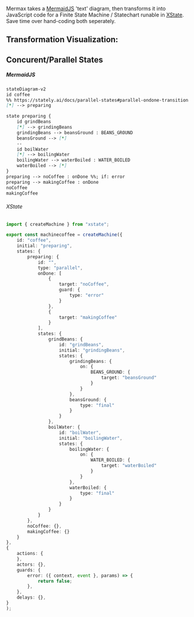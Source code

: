 
Mermax takes a [MermaidJS](https://mermaid.js.org/syntax/stateDiagram.html) 'text' diagram, then transforms it into JavaScript code for a Finite State Machine / Statechart runable in [XState](https://stately.ai/docs/xstate).  Save time over hand-coding both seperately.


## Transformation Visualization:



## Concurent/Parallel States

##### MermaidJS

```md
stateDiagram-v2
id coffee
%% https://stately.ai/docs/parallel-states#parallel-ondone-transition
[*] --> preparing

state preparing {
	id grindBeans
	[*] --> grindingBeans
	grindingBeans --> beansGround : BEANS_GROUND
	beansGround --> [*]
	--
	id boilWater
	[*] --> boilingWater
	boilingWater --> waterBoiled : WATER_BOILED
	waterBoiled --> [*]
}
preparing --> noCoffee : onDone %%; if: error
preparing --> makingCoffee : onDone
noCoffee
makingCoffee
```

###### XState
```ts
import { createMachine } from "xstate";

export const machinecoffee = createMachine({
	id: "coffee",
	initial: "preparing",
	states: {
		preparing: {
			id: "",
			type: "parallel",
			onDone: [
				{
					target: "noCoffee",
					guard: {
						type: "error"
					}
				},
				{
					target: "makingCoffee"
				}
			],
			states: {
				grindBeans: {
					id: "grindBeans",
					initial: "grindingBeans",
					states: {
						grindingBeans: {
							on: {
								BEANS_GROUND: {
									target: "beansGround"
								}
							}
						},
						beansGround: {
							type: "final"
						}
					}
				},
				boilWater: {
					id: "boilWater",
					initial: "boilingWater",
					states: {
						boilingWater: {
							on: {
								WATER_BOILED: {
									target: "waterBoiled"
								}
							}
						},
						waterBoiled: {
							type: "final"
						}
					}
				}
			}
		},
		noCoffee: {},
		makingCoffee: {}
	}
},
{
	actions: {
	},
	actors: {},
	guards: {
		error: ({ context, event }, params) => {
			return false;
		},
	},
	delays: {},
}
);
```